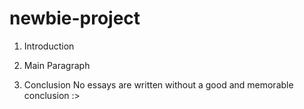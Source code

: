 # newbie-project

1. Introduction

2. Main Paragraph

3. Conclusion
    No essays are written without a good and memorable conclusion :>

    
